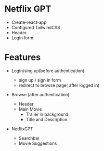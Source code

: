 # Netflix GPT

- Create-react-app
- Configured TailwindCSS
- Header
- Login form

# Features

- Login/sing up(before authentication)

  - sign up / sign in form
  - redirect to browse page( after logged in)

- Browse (after authentication)

  - Header
  - Main Movie
    - Trailer in background
    - Title and Description

- NetflixGPT
  - Searchbar
  - Movie Suggestions
